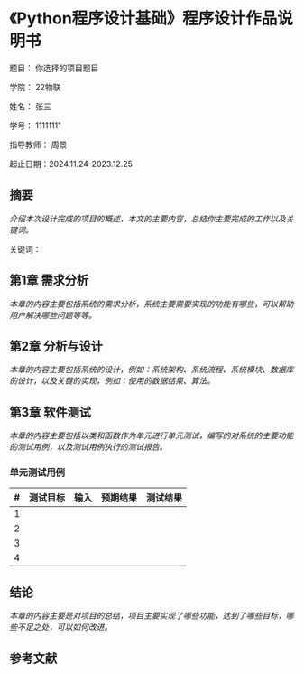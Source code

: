 # 《Python程序设计基础》程序设计作品说明书

题目： 你选择的项目题目

学院： 22物联

姓名： 张三

学号： 11111111

指导教师： 周景

起止日期：2024.11.24-2023.12.25

## 摘要

_介绍本次设计完成的项目的概述，本文的主要内容，总结你主要完成的工作以及关键词。_

关键词：

## 第1章 需求分析

_本章的内容主要包括系统的需求分析，系统主要需要实现的功能有哪些，可以帮助用户解决哪些问题等等。_

## 第2章 分析与设计

_本章的内容主要包括系统的设计，例如：系统架构、系统流程、系统模块、数据库的设计，以及关键的实现，例如：使用的数据结果、算法。_

## 第3章 软件测试

_本章的内容主要包括以类和函数作为单元进行单元测试，编写的对系统的主要功能的测试用例，以及测试用例执行的测试报告。_

### 单元测试用例

| \#  | 测试目标 | 输入 | 预期结果 | 测试结果 |
| --- | --------- | ----- | ---------------- | ----------------- |
| 1   |           |       |                  |                   |
| 2   |           |       |                  |                   |
| 3   |           |       |                  |                   |
| 4   |           |       |                  |                   |

## 结论

_本章的内容主要是对项目的总结，项目主要实现了哪些功能，达到了哪些目标，哪些不足之处，可以如何改进。_

## 参考文献
